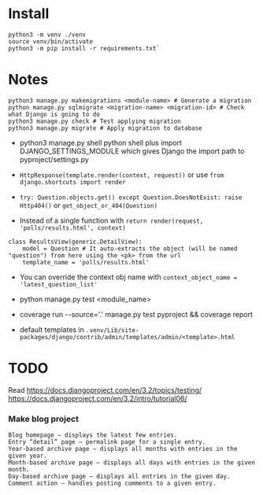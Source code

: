 # Install

```
python3 -m venv ./venv
source venv/bin/activate
python3 -m pip install -r requirements.txt`
```

# Notes

```
python3 manage.py makemigrations <module-name> # Generate a migration
python manage.py sqlmigrate <migration-name> <migration-id> # Check what Django is going to do
python3 manage.py check # Test applying migration
python3 manage.py migrate # Apply migration to database
```

* python3 manage.py shell python shell plus import DJANGO_SETTINGS_MODULE which gives Django the import path to pyproject/settings.py

* `HttpResponse(template.render(context, request))` or use `from django.shortcuts import render`
* `try: Question.objects.get() except Question.DoesNotExist: raise Http404()` or `get_object_or_404(Question)`


* Instead of a single function with `return render(request, 'polls/results.html', context)` 
```
class ResultsView(generic.DetailView):
    model = Question # It auto-extracts the object (will be named "question") from here using the <pk> from the url
    template_name = 'polls/results.html'
```

* You can override the context obj name with `context_object_name = 'latest_question_list'`

* python manage.py test <module_name>

* coverage run --source='.' manage.py test pyproject && coverage report

* default templates in `.venv/Lib/site-packages/django/contrib/admin/templates/admin/<template>.html`

# TODO

Read https://docs.djangoproject.com/en/3.2/topics/testing/
https://docs.djangoproject.com/en/3.2/intro/tutorial06/

### Make blog project

    Blog homepage – displays the latest few entries.
    Entry “detail” page – permalink page for a single entry.
    Year-based archive page – displays all months with entries in the given year.
    Month-based archive page – displays all days with entries in the given month.
    Day-based archive page – displays all entries in the given day.
    Comment action – handles posting comments to a given entry.
